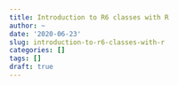 ```yaml
---
title: Introduction to R6 classes with R
author: ~
date: '2020-06-23'
slug: introduction-to-r6-classes-with-r
categories: []
tags: []
draft: true
---
```


